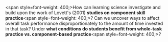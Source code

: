 <span style=font-weight: 400;>How can learning science investigate and build upon the work of Lovett's (2001) </span>**studies on component skill practice**<span style=font-weight: 400;>? Can we uncover ways to affect overall task performance disproportionately to the amount of time invested in that task? Under </span>**what conditions do students benefit from whole-task practice vs. component-based practice**<span style=font-weight: 400;>?</span>